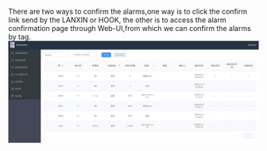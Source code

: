 There are two ways to confirm the alarms,one way is to click the confirm link send by the LANXIN or HOOK, the other is to access the alarm confirmation page through Web-UI,from which we can confirm the alarms by tag.  
![alarmconfirm](docs/images/alarmconfirm.png)
